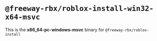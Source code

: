 # `@freeway-rbx/roblox-install-win32-x64-msvc`

This is the **x86_64-pc-windows-msvc** binary for `@freeway-rbx/roblox-install`


